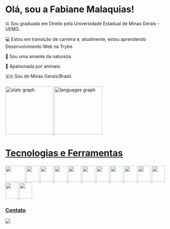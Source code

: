 <h1 align="left">Olá, sou a Fabiane Malaquias!</h1>

⚖️ Sou graduada em Direito pela Universidade Estadual de Minas Gerais - UEMG.

💻 Estou em transição de carreira e, atualmente, estou aprendendo Desenvolvimento Web na Trybe.

🌱 Sou uma amante da natureza.

🐶 Apaixonada por animais.

🇧🇷 Sou de Minas Gerais/Brasil.     

###
<div align="left">
<a href="https://github.com/famalaquias"> <img height="150em" alt="stats graph" src="https://github-readme-stats.vercel.app/api?username=famalaquias&show_icons=true&theme=dracula&include_all_commits=true&count_private=true"/> <a href="https://github.com/famalaquias"><img height="150em" alt="languages graph" src="https://github-readme-stats.vercel.app/api/top-langs/?username=famalaquias&layout=compact&langs_count=7&theme=dracula"/>
</div>

###
<h1 align="left">Tecnologias e Ferramentas</h1>

###
<div align="left">          
<img src="https://cdn.jsdelivr.net/gh/devicons/devicon/icons/git/git-original-wordmark.svg" width="62" height="50"/> <img src="https://cdn.jsdelivr.net/gh/devicons/devicon/icons/github/github-original-wordmark.svg" width="40" height="50"/> <img src="https://cdn.jsdelivr.net/gh/devicons/devicon/icons/linux/linux-original.svg" width="40" height="50"/> <img src="https://cdn.jsdelivr.net/gh/devicons/devicon/icons/html5/html5-original-wordmark.svg" width="40" height="50"/> <img src="https://cdn.jsdelivr.net/gh/devicons/devicon/icons/css3/css3-original-wordmark.svg" width="40" height="50"/> <img src="https://cdn.jsdelivr.net/gh/devicons/devicon/icons/javascript/javascript-original.svg" width="40" height="50"/> <img src="https://cdn.jsdelivr.net/gh/devicons/devicon/icons/react/react-original-wordmark.svg" width="40" height="50"/> <img src="https://cdn.jsdelivr.net/gh/devicons/devicon/icons/redux/redux-original.svg" width="40" height="50"/> <img src="https://cdn.jsdelivr.net/gh/devicons/devicon/icons/jest/jest-plain.svg" width="40" height="50"/> <img src="https://cdn.jsdelivr.net/gh/devicons/devicon/icons/docker/docker-original-wordmark.svg" width="40" height="50"/> <img src="https://cdn.jsdelivr.net/gh/devicons/devicon/icons/mysql/mysql-original-wordmark.svg" width="40" height="50"/> <img src="https://cdn.jsdelivr.net/gh/devicons/devicon/icons/nodejs/nodejs-original-wordmark.svg" width="40" height="50"/> <img src="https://cdn.jsdelivr.net/gh/devicons/devicon/icons/express/express-original-wordmark.svg" width="40" height="50"/>
</div>
            
      
###  Contato
<a href="https://www.linkedin.com/in/fabiane-malaquias-00287a228/" target="_blank"><img src="https://img.shields.io/badge/-LinkedIn-%230077B5?style=for-the-badge&logo=linkedin&logoColor=white" target="_blank"></a>
